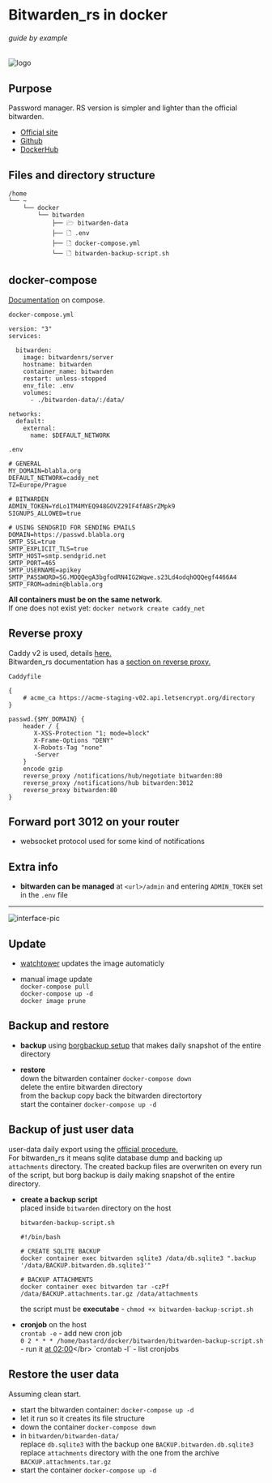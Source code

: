 # Bitwarden_rs in docker

###### guide by example

![logo](https://i.imgur.com/tT3FQLJ.png)

## Purpose

Password manager. RS version is simpler and lighter than the official bitwarden.

* [Official site](https://bitwarden.com/)
* [Github](https://github.com/dani-garcia/bitwarden_rs)
* [DockerHub](https://hub.docker.com/r/bitwardenrs/server)

## Files and directory structure

  ```
  /home
  └── ~
      └── docker
          └── bitwarden
              ├── 🗁 bitwarden-data
              ├── 🗋 .env
              ├── 🗋 docker-compose.yml
              └── 🗋 bitwarden-backup-script.sh
  ```

## docker-compose
  
  [Documentation](https://github.com/dani-garcia/bitwarden_rs/wiki/Using-Docker-Compose) on compose.

  `docker-compose.yml`

  ```
  version: "3"
  services:

    bitwarden:
      image: bitwardenrs/server
      hostname: bitwarden
      container_name: bitwarden
      restart: unless-stopped
      env_file: .env
      volumes:
        - ./bitwarden-data/:/data/

  networks:
    default:
      external:
        name: $DEFAULT_NETWORK
  ```

  `.env`

  ```
  # GENERAL
  MY_DOMAIN=blabla.org
  DEFAULT_NETWORK=caddy_net
  TZ=Europe/Prague

  # BITWARDEN
  ADMIN_TOKEN=YdLo1TM4MYEQ948GOVZ29IF4fABSrZMpk9
  SIGNUPS_ALLOWED=true

  # USING SENDGRID FOR SENDING EMAILS
  DOMAIN=https://passwd.blabla.org
  SMTP_SSL=true
  SMTP_EXPLICIT_TLS=true
  SMTP_HOST=smtp.sendgrid.net
  SMTP_PORT=465
  SMTP_USERNAME=apikey
  SMTP_PASSWORD=SG.MOQQegA3bgfodRN4IG2Wqwe.s23Ld4odqhOQQegf4466A4
  SMTP_FROM=admin@blabla.org
  ```

  **All containers must be on the same network**.</br>
  If one does not exist yet: `docker network create caddy_net`

## Reverse proxy

  Caddy v2 is used, details [here.](https://github.com/DoTheEvo/Caddy-v2-docker-example-setup)</br>
  Bitwarden_rs documentation has a [section on reverse proxy.](https://github.com/dani-garcia/bitwarden_rs/wiki/Proxy-examples)
  
  `Caddyfile`
  ```
  {
      # acme_ca https://acme-staging-v02.api.letsencrypt.org/directory
  }

  passwd.{$MY_DOMAIN} {
      header / {
         X-XSS-Protection "1; mode=block"
         X-Frame-Options "DENY"
         X-Robots-Tag "none"
         -Server
      }
      encode gzip
      reverse_proxy /notifications/hub/negotiate bitwarden:80
      reverse_proxy /notifications/hub bitwarden:3012
      reverse_proxy bitwarden:80
  }
  ```

## Forward port 3012 on your router

  - websocket protocol used for some kind of notifications

## Extra info

  * **bitwarden can be managed** at `<url>/admin` and entering `ADMIN_TOKEN` set in the `.env` file

---

![interface-pic](https://i.imgur.com/5LxEUsA.png)

## Update

  * [watchtower](https://github.com/DoTheEvo/selfhosted-apps-docker/tree/master/watchtower) updates the image automaticly

  * manual image update</br>
    `docker-compose pull`</br>
    `docker-compose up -d`</br>
    `docker image prune`

## Backup and restore

  * **backup** using [borgbackup setup](https://github.com/DoTheEvo/selfhosted-apps-docker/tree/master/borg_backup)
  that makes daily snapshot of the entire directory
    
  * **restore**</br>
    down the bitwarden container `docker-compose down`</br>
    delete the entire bitwarden directory</br>
    from the backup copy back the bitwarden directortory</br>
    start the container `docker-compose up -d`

## Backup of just user data

user-data daily export using the [official procedure.](https://github.com/dani-garcia/bitwarden_rs/wiki/Backing-up-your-vault)</br>
For bitwarden_rs it means sqlite database dump and backing up `attachments` directory.
The created backup files are overwriten on every run of the script,
but borg backup is daily making snapshot of the entire directory.

* **create a backup script**</br>
    placed inside `bitwarden` directory on the host
    
    `bitwarden-backup-script.sh`
    ```
    #!/bin/bash

    # CREATE SQLITE BACKUP
    docker container exec bitwarden sqlite3 /data/db.sqlite3 ".backup '/data/BACKUP.bitwarden.db.sqlite3'"

    # BACKUP ATTACHMENTS
    docker container exec bitwarden tar -czPf /data/BACKUP.attachments.tar.gz /data/attachments
    ```

    the script must be **executabe** - `chmod +x bitwarden-backup-script.sh`

* **cronjob** on the host</br>
  `crontab -e` - add new cron job</br>
  `0 2 * * * /home/bastard/docker/bitwarden/bitwarden-backup-script.sh` - run it [at 02:00](https://crontab.guru/#0_2_*_*_*)</br>
  `crontab -l` - list cronjobs

## Restore the user data

  Assuming clean start.

  * start the bitwarden container: `docker-compose up -d`
  * let it run so it creates its file structure
  * down the container `docker-compose down`
  * in `bitwarden/bitwarden-data/`</br>
    replace `db.sqlite3` with the backup one `BACKUP.bitwarden.db.sqlite3`</br>
    replace `attachments` directory with the one from the archive `BACKUP.attachments.tar.gz` 
  * start the container `docker-compose up -d`

